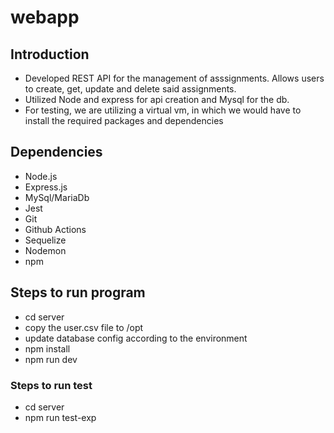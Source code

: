 # webapp

## Introduction
- Developed REST API for the management of asssignments. Allows users to create, get, update and delete said assignments.
- Utilized Node and express for api creation and Mysql for the db.
- For testing, we are utilizing a virtual vm, in which we would have to install the required packages and dependencies

## Dependencies 
- Node.js
- Express.js
- MySql/MariaDb
- Jest
- Git
- Github Actions
- Sequelize
- Nodemon
- npm

## Steps to run program
- cd server
- copy the user.csv file to /opt
- update database config according to the environment
- npm install
- npm run dev

### Steps to run test
- cd server
- npm run test-exp

